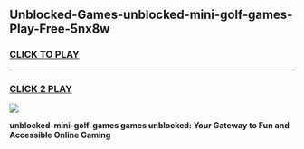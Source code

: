 
## Unblocked-Games-unblocked-mini-golf-games-Play-Free-5nx8w
<h3>
<a href="https://premium76.site?title=unblocked-mini-golf-games&ref=20A">CLICK TO PLAY</a></h3>
<hr>

<h3>
<a href="https://premium76.site?title=unblocked-mini-golf-games&ref=20A">CLICK 2 PLAY</a>
  
</h3>

<a href="https://premium76.site?title=unblocked-mini-golf-games&ref=20A"><img src="https://clearcache.store/games.png"></a>


**unblocked-mini-golf-games games unblocked: Your Gateway to Fun and Accessible Online Gaming**
